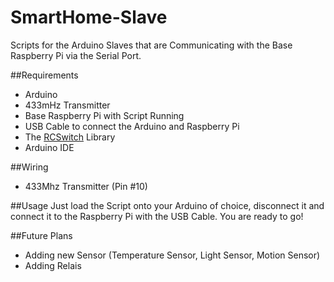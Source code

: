 # SmartHome-Slave
Scripts for the Arduino Slaves that are Communicating with the Base Raspberry Pi via the Serial Port.

##Requirements
- Arduino
- 433mHz Transmitter
- Base Raspberry Pi with Script Running
- USB Cable to connect the Arduino and Raspberry Pi
- The [RCSwitch](https://github.com/sui77/rc-switch) Library
- Arduino IDE

##Wiring
- 433Mhz Transmitter (Pin \#10) 

##Usage
Just load the Script onto your Arduino of choice, disconnect it and connect it to the Raspberry Pi with the USB Cable. You are ready to go!

##Future Plans
- Adding new Sensor (Temperature Sensor, Light Sensor, Motion Sensor)
- Adding Relais
